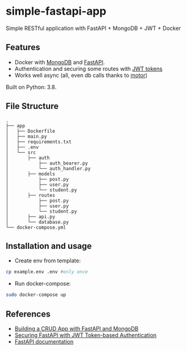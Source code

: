 # simple-fastapi-app
Simple RESTful application with FastAPI + MongoDB + JWT + Docker


## Features
- Docker with [MongoDB](https://mongodb.com/) and [FastAPI](https://fastapi.tiangolo.com/).
- Authentication and securing some routes with [JWT tokens](https://jwt.io/)
- Works well async (all, even db calls thanks to [motor](https://motor.readthedocs.io/en/stable/))

Built on Python: 3.8.

## File Structure
```
.
├── app
│   ├── Dockerfile
│   ├── main.py
│   ├── requirements.txt
│   ├── .env
│   └── src
│       ├── auth
│           ├── auth_bearer.py
│           └── auth_handler.py
│       ├── models
│           ├── post.py
│           ├── user.py
│           └── student.py
│       ├── routes
│           ├── post.py
│           ├── user.py
│           └── student.py
│       ├── api.py
│       └── database.py
└── docker-compose.yml
```

## Installation and usage
- Create env from template:
```bash
cp example.env .env #only once
```
- Run docker-compose:
```bash
sudo docker-compose up
```

## References
- [Building a CRUD App with FastAPI and MongoDB](https://testdriven.io/blog/fastapi-mongo/#crud-routes)
- [Securing FastAPI with JWT Token-based Authentication](https://testdriven.io/blog/fastapi-jwt-auth/)
- [FastAPI documentation](https://fastapi.tiangolo.com/)
